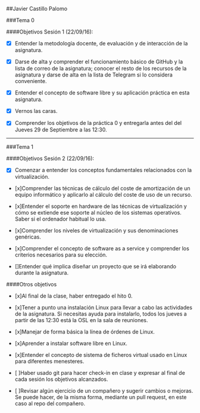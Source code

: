 ##Javier Castillo Palomo

###Tema 0

####Objetivos Sesión 1 (22/09/16):

- [x] Entender la metodología docente, de evaluación y de interacción de la asignatura.

- [x] Darse de alta y comprender el funcionamiento básico de GitHub y la lista de correo de la asignatura; conocer el resto de los recursos de la asignatura y darse de alta en la lista de Telegram si lo considera conveniente.

- [x] Entender el concepto de software libre y su aplicación práctica en esta asignatura.

- [x] Vernos las caras.

- [x] Comprender los objetivos de la práctica 0 y entregarla antes del del Jueves 29 de Septiembre a las 12:30.



- - -

###Tema 1

####Objetivos Sesión 2 (22/09/16):

- [x] Comenzar a entender los conceptos fundamentales relacionados con la virtualización.

- [x]Comprender las técnicas de cálculo del coste de amortización de un equipo informático y aplicarlo al cálculo del coste de uso de un recurso.

- [x]Entender el soporte en hardware de las técnicas de virtualización y cómo se extiende ese soporte al núcleo de los sistemas operativos. Saber si el ordenador habitual lo usa.

- [x]Comprender los niveles de virtualización y sus denominaciones genéricas.

- [x]Comprender el concepto de software as a service y comprender los criterios necesarios para su elección.

- []Entender qué implica diseñar un proyecto que se irá elaborando durante la asignatura.





####Otros objetivos

- [x]Al final de la clase, haber entregado el hito 0.

- [x]Tener a punto una instalación Linux para llevar a cabo las actividades de la asignatura. Si necesitas ayuda para instalarlo, todos los jueves a partir de las 12:30 está la OSL en la sala de reuniones.

- [x]Manejar de forma básica la línea de órdenes de Linux.

- [x]Aprender a instalar software libre en Linux.

- [x]Entender el concepto de sistema de ficheros virtual usado en Linux para diferentes menesteres.

- [ ]Haber usado git para hacer check-in en clase y expresar al final de cada sesión los objetivos alcanzados.

- [ ]Revisar algún ejercicio de un compañero y sugerir cambios o mejoras. Se puede hacer, de la misma forma, mediante un pull request, en este caso al repo del compañero.